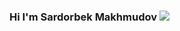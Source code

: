 ### Hi I'm Sardorbek Makhmudov <img src="[https://media/giphy.com/media/hvRJCLFzcasrR4ia7z/giphy.gif](https://cliply.co/wp-content/uploads/2019/06/391906110_WAVING_HAND_400px.gif)">

<!--
**Sardorbekmaxmud/Sardorbekmaxmud** is a ✨ _special_ ✨ repository because its `README.md` (this file) appears on your GitHub profile.

Here are some ideas to get you started:

- 🔭 I’m currently working on ...
- 🌱 I’m currently learning ...
- 👯 I’m looking to collaborate on ...
- 🤔 I’m looking for help with ...
- 💬 Ask me about ...
- 📫 How to reach me: ...
- 😄 Pronouns: ...
- ⚡ Fun fact: ...
-->
